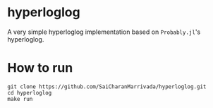 # hyperloglog

A very simple hyperloglog implementation based on `Probably.jl`'s hyperloglog.

# How to run
```
git clone https://github.com/SaiCharanMarrivada/hyperloglog.git
cd hyperloglog
make run
```
